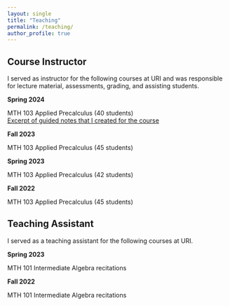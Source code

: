 ```yaml
---
layout: single
title: "Teaching"
permalink: /teaching/
author_profile: true
---
```




## Course Instructor

I served as instructor for the following courses at URI and was responsible for lecture material, assessments, grading, and assisting students.

<b>Spring 2024</b>

MTH 103 Applied Precalculus (40 students)<br/>
[Excerpt of guided notes that I created for the course](/files/mth103-sample-notes.pdf)

<b>Fall 2023</b>

MTH 103 Applied Precalculus (45 students)

<b>Spring 2023</b>

MTH 103 Applied Precalculus (42 students)

<b>Fall 2022</b>

MTH 103 Applied Precalculus (45 students)


## Teaching Assistant

I served as a teaching assistant for the following courses at URI.

<b>Spring 2023</b>

MTH 101 Intermediate Algebra recitations

<b>Fall 2022</b>

MTH 101 Intermediate Algebra recitations